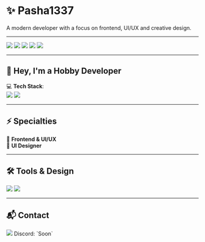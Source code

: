 # ✨ Pasha1337

A modern developer with a focus on frontend, UI/UX and creative design.

---

<img src="https://img.shields.io/badge/FiveM-Supported-ff4757?style=for-the-badge&logo=fivem&logoColor=white" />
<img src="https://img.shields.io/badge/Ready-Stable-brightgreen?style=for-the-badge" />
<img src="https://img.shields.io/badge/ESX-Framework-purple?style=for-the-badge" />
<img src="https://img.shields.io/badge/License-MIT-blueviolet?style=for-the-badge" />
<img src="https://img.shields.io/badge/Repo-Active-important?style=for-the-badge" />

---

## 👋 Hey, I'm a Hobby Developer  
💻 **Tech Stack**:  
<img src="https://img.shields.io/badge/HTML-Ready-orange?style=for-the-badge&logo=html5&logoColor=white" />
<img src="https://img.shields.io/badge/CSS-Styled-blue?style=for-the-badge&logo=css3&logoColor=white" />

---

## ⚡ Specialties  
🎯 **Frontend & UI/UX**  
🎨 **UI Designer**

---

## 🛠 Tools & Design  
<img src="https://img.shields.io/badge/VSCode-Editor-007ACC?style=for-the-badge&logo=visualstudiocode&logoColor=white" />
<img src="https://img.shields.io/badge/Figma-Design-red?style=for-the-badge&logo=figma&logoColor=white" />

---

## 📬 Contact  
<img src="https://img.shields.io/badge/Discord-Contact-5865F2?style=for-the-badge&logo=discord&logoColor=white" />  
Discord: `Soon`  
